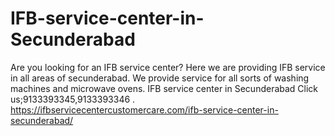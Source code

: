 # IFB-service-center-in-Secunderabad
Are you looking for an IFB service center? Here we are providing IFB service in all areas of secunderabad. We provide service for all sorts of washing machines and microwave ovens. IFB service center in Secunderabad Click us;9133393345,9133393346  .   https://ifbservicecentercustomercare.com/ifb-service-center-in-secunderabad/
